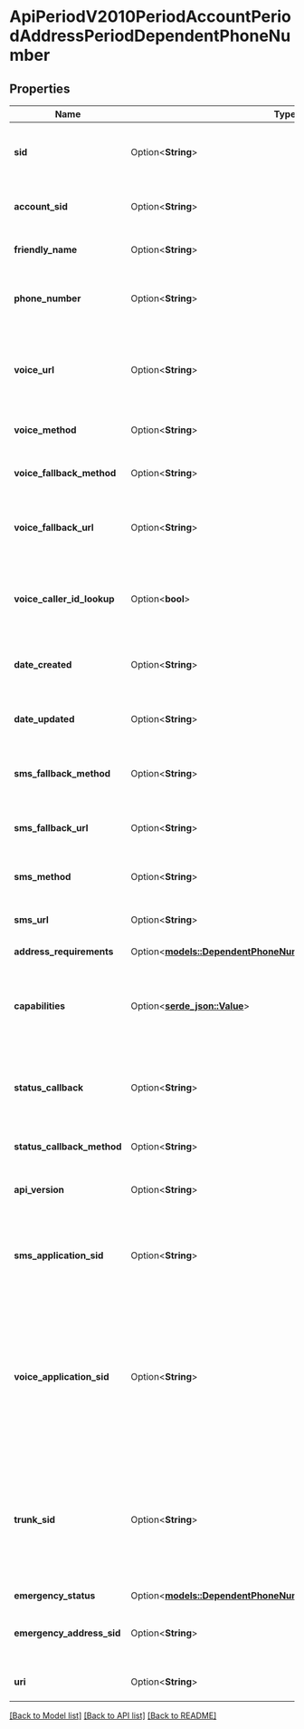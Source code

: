 # ApiPeriodV2010PeriodAccountPeriodAddressPeriodDependentPhoneNumber

## Properties

Name | Type | Description | Notes
------------ | ------------- | ------------- | -------------
**sid** | Option<**String**> | The unique string that that we created to identify the DependentPhoneNumber resource. | [optional]
**account_sid** | Option<**String**> | The SID of the [Account](https://www.twilio.com/docs/iam/api/account) that created the DependentPhoneNumber resource. | [optional]
**friendly_name** | Option<**String**> | The string that you assigned to describe the resource. | [optional]
**phone_number** | Option<**String**> | The phone number in [E.164](https://www.twilio.com/docs/glossary/what-e164) format, which consists of a + followed by the country code and subscriber number. | [optional]
**voice_url** | Option<**String**> | The URL we call when the phone number receives a call. The `voice_url` will not be used if a `voice_application_sid` or a `trunk_sid` is set. | [optional]
**voice_method** | Option<**String**> | The HTTP method we use to call `voice_url`. Can be: `GET` or `POST`. | [optional]
**voice_fallback_method** | Option<**String**> | The HTTP method we use to call `voice_fallback_url`. Can be: `GET` or `POST`. | [optional]
**voice_fallback_url** | Option<**String**> | The URL that we call when an error occurs retrieving or executing the TwiML requested by `url`. | [optional]
**voice_caller_id_lookup** | Option<**bool**> | Whether we look up the caller's caller-ID name from the CNAM database. Can be: `true` or `false`. Caller ID lookups can cost $0.01 each. | [optional]
**date_created** | Option<**String**> | The date and time in GMT that the resource was created specified in [RFC 2822](https://www.ietf.org/rfc/rfc2822.txt) format. | [optional]
**date_updated** | Option<**String**> | The date and time in GMT that the resource was last updated specified in [RFC 2822](https://www.ietf.org/rfc/rfc2822.txt) format. | [optional]
**sms_fallback_method** | Option<**String**> | The HTTP method we use to call `sms_fallback_url`. Can be: `GET` or `POST`. | [optional]
**sms_fallback_url** | Option<**String**> | The URL that we call when an error occurs while retrieving or executing the TwiML from `sms_url`. | [optional]
**sms_method** | Option<**String**> | The HTTP method we use to call `sms_url`. Can be: `GET` or `POST`. | [optional]
**sms_url** | Option<**String**> | The URL we call when the phone number receives an incoming SMS message. | [optional]
**address_requirements** | Option<[**models::DependentPhoneNumberEnumAddressRequirement**](dependent_phone_number_enum_address_requirement.md)> |  | [optional]
**capabilities** | Option<[**serde_json::Value**](.md)> | The set of Boolean properties that indicates whether a phone number can receive calls or messages.  Capabilities are  `Voice`, `SMS`, and `MMS` and each capability can be: `true` or `false`. | [optional]
**status_callback** | Option<**String**> | The URL we call using the `status_callback_method` to send status information to your application. | [optional]
**status_callback_method** | Option<**String**> | The HTTP method we use to call `status_callback`. Can be: `GET` or `POST`. | [optional]
**api_version** | Option<**String**> | The API version used to start a new TwiML session. | [optional]
**sms_application_sid** | Option<**String**> | The SID of the application that handles SMS messages sent to the phone number. If an `sms_application_sid` is present, we ignore all `sms_*_url` values and use those of the application. | [optional]
**voice_application_sid** | Option<**String**> | The SID of the application that handles calls to the phone number. If a `voice_application_sid` is present, we ignore all of the voice urls and use those set on the application. Setting a `voice_application_sid` will automatically delete your `trunk_sid` and vice versa. | [optional]
**trunk_sid** | Option<**String**> | The SID of the Trunk that handles calls to the phone number. If a `trunk_sid` is present, we ignore all of the voice urls and voice applications and use those set on the Trunk. Setting a `trunk_sid` will automatically delete your `voice_application_sid` and vice versa. | [optional]
**emergency_status** | Option<[**models::DependentPhoneNumberEnumEmergencyStatus**](dependent_phone_number_enum_emergency_status.md)> |  | [optional]
**emergency_address_sid** | Option<**String**> | The SID of the emergency address configuration that we use for emergency calling from the phone number. | [optional]
**uri** | Option<**String**> | The URI of the resource, relative to `https://api.twilio.com`. | [optional]

[[Back to Model list]](../README.md#documentation-for-models) [[Back to API list]](../README.md#documentation-for-api-endpoints) [[Back to README]](../README.md)


